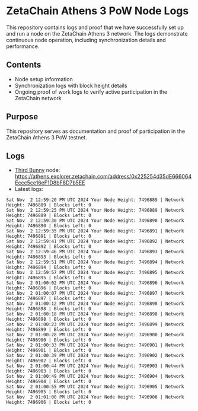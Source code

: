 # ZetaChain Athens 3 PoW Node Logs
This repository contains logs and proof that we have successfully set up and run a node on the ZetaChain Athens 3 network. The logs demonstrate continuous node operation, including synchronization details and performance.

## Contents
- Node setup information
- Synchronization logs with block height details
- Ongoing proof of work logs to verify active participation in the ZetaChain network

## Purpose
This repository serves as documentation and proof of participation in the ZetaChain Athens 3 PoW testnet.

## Logs

- [Third Bunny](https://thirdbunny.xyz/) node: https://athens.explorer.zetachain.com/address/0x225254d35dE666064Eccc5ce16eF1D8bF8D7b5EE
- Latest logs:
```
Sat Nov  2 12:59:20 PM UTC 2024 Your Node Height: 7496889 | Network Height: 7496889 | Blocks Left: 0
Sat Nov  2 12:59:25 PM UTC 2024 Your Node Height: 7496889 | Network Height: 7496889 | Blocks Left: 0
Sat Nov  2 12:59:30 PM UTC 2024 Your Node Height: 7496890 | Network Height: 7496890 | Blocks Left: 0
Sat Nov  2 12:59:35 PM UTC 2024 Your Node Height: 7496891 | Network Height: 7496891 | Blocks Left: 0
Sat Nov  2 12:59:41 PM UTC 2024 Your Node Height: 7496892 | Network Height: 7496892 | Blocks Left: 0
Sat Nov  2 12:59:46 PM UTC 2024 Your Node Height: 7496893 | Network Height: 7496893 | Blocks Left: 0
Sat Nov  2 12:59:51 PM UTC 2024 Your Node Height: 7496894 | Network Height: 7496894 | Blocks Left: 0
Sat Nov  2 12:59:57 PM UTC 2024 Your Node Height: 7496895 | Network Height: 7496895 | Blocks Left: 0
Sat Nov  2 01:00:02 PM UTC 2024 Your Node Height: 7496896 | Network Height: 7496896 | Blocks Left: 0
Sat Nov  2 01:00:07 PM UTC 2024 Your Node Height: 7496897 | Network Height: 7496897 | Blocks Left: 0
Sat Nov  2 01:00:12 PM UTC 2024 Your Node Height: 7496898 | Network Height: 7496898 | Blocks Left: 0
Sat Nov  2 01:00:18 PM UTC 2024 Your Node Height: 7496898 | Network Height: 7496898 | Blocks Left: 0
Sat Nov  2 01:00:23 PM UTC 2024 Your Node Height: 7496899 | Network Height: 7496899 | Blocks Left: 0
Sat Nov  2 01:00:28 PM UTC 2024 Your Node Height: 7496900 | Network Height: 7496900 | Blocks Left: 0
Sat Nov  2 01:00:33 PM UTC 2024 Your Node Height: 7496901 | Network Height: 7496901 | Blocks Left: 0
Sat Nov  2 01:00:39 PM UTC 2024 Your Node Height: 7496902 | Network Height: 7496902 | Blocks Left: 0
Sat Nov  2 01:00:44 PM UTC 2024 Your Node Height: 7496903 | Network Height: 7496903 | Blocks Left: 0
Sat Nov  2 01:00:49 PM UTC 2024 Your Node Height: 7496904 | Network Height: 7496904 | Blocks Left: 0
Sat Nov  2 01:00:55 PM UTC 2024 Your Node Height: 7496905 | Network Height: 7496905 | Blocks Left: 0
Sat Nov  2 01:01:00 PM UTC 2024 Your Node Height: 7496906 | Network Height: 7496906 | Blocks Left: 0
```
